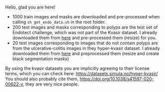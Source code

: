 Hello, glad you are here!

* 1000 train images and masks are downloaded and pre-processed when calling `sh get_endo_data.sh` in the root folder.
* 200 test images and masks corresponding to polyps are the test set of Endotect challenge, which was not part of the Kvasir dataset. 
I already downloaded them from [here](https://endotect.com/) and pre-processed them (resize) for you.
* 20 test images corresponding to images that do not contain polyps are from the ulcerative-colitis images in they hyper-kvasir dataset.
I already downloaded them from [here](https://datasets.simula.no/hyper-kvasir/) and preprocessed them (resize and create black segmentation masks) 

By using the kvasir datasets you are implicitly agreeing to their license terms, which you can check here: https://datasets.simula.no/hyper-kvasir/
You should also probably cite them, https://doi.org/10.1038/s41597-020-00622-y, they are very nice people.

